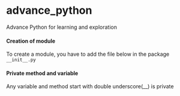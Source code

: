 # advance_python
Advance Python for learning and exploration

#### Creation of module 
To create a module, you have to add the file below in the package
```__init__.py```

#### Private method and variable
Any variable and method start with double underscore(__) is private 